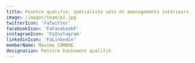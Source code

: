 ```yaml
---
title: Peintre qualifié, spécialiste sols et aménagements intérieurs
image: /images/team/p1.jpg
twitterIcon: 'FaTwitter'
facebookIcon: 'FaFacebookF'
instagramIcon: 'FaInstagram'
linkedinIcon: 'FaLinkedin'
memberName: Maxime COMBRE
designation: Peintre hautement qualifié
---
```

